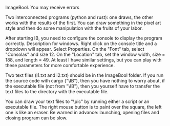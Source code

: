 ﻿ImageBool. You may receive errors

Two interconnected programs (python and rust): one draws, the other works with the results of the first. You can draw something in the pixel art style and then do some manipulation with the fruits of your labor.

After starting IB, you need to configure the console to display the program correctly. Description for windows. Right click on the console title and a dropdown will appear. Select Properties. On the "Font" tab, select "Consolas" and size 12. On the "Location" tab, set the window width, size = 188, and length = 49. At least I have similar settings, but you can play with these parameters for more comfortable experience.

Two text files (i1.txt and i2.txt) should be in the ImageBool folder. If you run the source code with cargo ("\IB\"), then you have nothing to worry about, if the executable file (not from "\IB\"), then you yourself have to transfer the text files to the directory with the executable file.

You can draw your text files to "\pic\" by running either a script or an executable file. The right mouse button is to paint over the square, the left one is like an eraser. Be warned in advance: launching, opening files and closing program can be slow.
